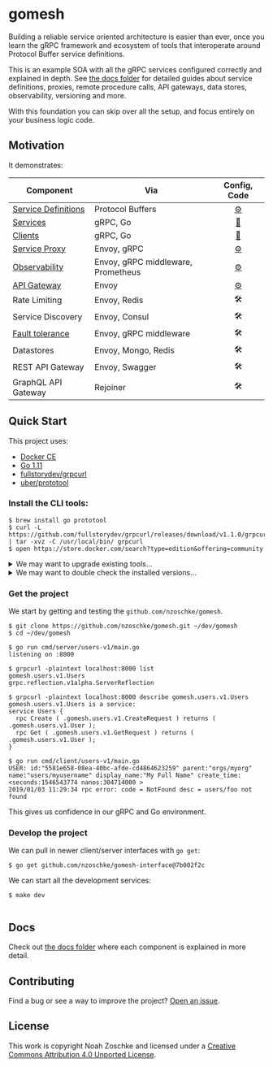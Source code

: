 # gomesh

Building a reliable service oriented architecture is easier than ever, once you learn the gRPC framework and ecosystem of tools that interoperate around Protocol Buffer service definitions.

This is an example SOA with all the gRPC services configured correctly and explained in depth. See [the docs folder](docs/) for detailed guides about service definitions, proxies, remote procedure calls, API gateways, data stores, observability, versioning and more.

With this foundation you can skip over all the setup, and focus entirely on your business logic code.

## Motivation

It demonstrates:

| Component                | Via                                | Config, Code                      |
|--------------------------|------------------------------------|:---------------------------------:|
| [Service Definitions][1] | Protocol Buffers                   | [⚙️](protos/users/v1/users.proto) |
| [Services][2]            | gRPC, Go                           | [💾](cmd/users-v1/main.go)        |
| [Clients][3]             | gRPC, Go                           | [💾](cmd/users-v2/main.go)        |
| [Service Proxy][4]       | Envoy, gRPC                        | [⚙️](config/envoy/sidecar.yaml)   |
| [Observability][5]       | Envoy, gRPC middleware, Prometheus | [⚙️](configs/prometheus.yml)      |
| [API Gateway][4]         | Envoy                              | [⚙️](config/envoy/gateway.yaml)   |
| Rate Limiting            | Envoy, Redis                       | 🛠                                |
| Service Discovery        | Envoy, Consul                      | 🛠                                |
| [Fault tolerance][6]     | Envoy, gRPC middleware             | 🛠                                |
| Datastores               | Envoy, Mongo, Redis                | 🛠                                |
| REST API Gateway         | Envoy, Swagger                     | 🛠                                |
| GraphQL API Gateway      | Rejoiner                           | 🛠                                |

[1]: docs/protocol-buffers.md
[2]: docs/grpc-service.md
[3]: docs/grpc-client.md
[4]: docs/envoy-service-proxy.md
[5]: docs/observability-prometheus.md
[6]: docs/fault-tolerance.md

## Quick Start

This project uses:

- [Docker CE](https://www.docker.com/community-edition)
- [Go 1.11](https://golang.org/)
- [fullstorydev/grpcurl](https://github.com/fullstorydev/grpcurl)
- [uber/prototool](https://github.com/uber/prototool)

### Install the CLI tools:

```console
$ brew install go prototool
$ curl -L https://github.com/fullstorydev/grpcurl/releases/download/v1.1.0/grpcurl_1.1.0_osx_x86_64.tar.gz | tar -xvz -C /usr/local/bin/ grpcurl
$ open https://store.docker.com/search?type=edition&offering=community
```

<details>
<summary>We may want to upgrade existing tools...</summary>
&nbsp;

```console
$ brew upgrade go prototool
```
</details>

<details>
<summary>We may want to double check the installed versions...</summary>
&nbsp;

```console
$ docker version
Client: Docker Engine - Community
 Version:           18.09.0
 API version:       1.39
 Go version:        go1.10.4
 Git commit:        4d60db4
 Built:             Wed Nov  7 00:47:43 2018
 OS/Arch:           darwin/amd64
 Experimental:      false

Server: Docker Engine - Community
 Engine:
  Version:          18.09.0
  API version:      1.39 (minimum version 1.12)
  Go version:       go1.10.4
  Git commit:       4d60db4
  Built:            Wed Nov  7 00:55:00 2018
  OS/Arch:          linux/amd64
  Experimental:     false

$ go version
go version go1.11.4 darwin/amd64

$ grpcurl -version
grpcurl v1.1.0

$ prototool version
Version:                 1.3.0
Default protoc version:  3.6.1
Go version:              go1.11
Built:                   Mon Sep 17 17:46:54 UTC 2018
OS/Arch:                 darwin/amd64
```
</details>

### Get the project

We start by getting and testing the `github.com/nzoschke/gomesh`.

```shell
$ git clone https://github.com/nzoschke/gomesh.git ~/dev/gomesh
$ cd ~/dev/gomesh

$ go run cmd/server/users-v1/main.go
listening on :8000

$ grpcurl -plaintext localhost:8000 list
gomesh.users.v1.Users
grpc.reflection.v1alpha.ServerReflection

$ grpcurl -plaintext localhost:8000 describe gomesh.users.v1.Users
gomesh.users.v1.Users is a service:
service Users {
  rpc Create ( .gomesh.users.v1.CreateRequest ) returns ( .gomesh.users.v1.User );
  rpc Get ( .gomesh.users.v1.GetRequest ) returns ( .gomesh.users.v1.User );
}

$ go run cmd/client/users-v1/main.go
USER: id:"5581e658-08ea-40bc-afde-cd4864623259" parent:"orgs/myorg" name:"users/myusername" display_name:"My Full Name" create_time:<seconds:1546543774 nanos:304714000 > 
2019/01/03 11:29:34 rpc error: code = NotFound desc = users/foo not found
```

This gives us confidence in our gRPC and Go environment.

### Develop the project

We can pull in newer client/server interfaces with `go get`:

```shell
$ go get github.com/nzoschke/gomesh-interface@7b002f2c
```

We can start all the development services:

```shell
$ make dev
```

```shell
```

## Docs

Check out [the docs folder](docs/) where each component is explained in more detail.

## Contributing

Find a bug or see a way to improve the project? [Open an issue](https://github.com/nzoschke/omgrpc/issues).

## License

This work is copyright Noah Zoschke and licensed under a [Creative Commons Attribution 4.0 Unported License](https://creativecommons.org/licenses/by/4.0/).
